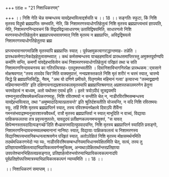 +++
title = "21 निशाधिकरणम्"

+++
।। निशि नेति चेन्न सम्बन्धस्य यावद्देहभावित्वाद्दर्शयति च ।। 18 ।। सङ्गतिः स्फुटा, किं निशि मृतस्य विदुषो ब्रह्मप्राप्तिः सम्भवति, नेति, किं निशामरणस्याधोगतिहेतुत्वं निशि मृतस्य ब्रह्मप्राप्त्यभावं ज्ञापयति, नेति, निशामरणनिन्दावचनं किं विद्वदविद्वत्साधारणम् उताविद्विषयमिति, साधारणत्वे निशि मरणस्याधोगतिहेतुत्वेन ब्रह्मप्राप्त्यभावावगमात् निशि मृतस्य न ब्रह्मप्राप्तिः, अविद्वद्विषयत्वे निशामरणस्याधोगतिहेतुतया ब्रह्म

प्राप्त्यभावानवगमान्निशि मृतस्यापि ब्रह्मप्राप्तिः स्यात् । पूर्वपक्षमुकत्वागराद्धान्तमाह- तन्नेति । प्रारब्धकर्मणाऽनेकदेहहेतुत्वसम्भवात् । कथं कर्मसम्बन्धस्य याचहहमावित्वं प्रारब्धसमाप्तिरस्तु अमुक्त्तपूर्वाण्यपि कर्माणि सन्ति, कमर्णो यांवद्देहभावित्वेन कथं निशामरणस्याधोगतिहेतुत्वं परिहृतं तथा च सति निशामरणनिन्दावचनस्य का गतिरत्यित्राह- एतदुक्त्तभवतीति । दिवानिशाविभागनिरपेक्ष प्रारब्धकमर्ावसाने मोक्षश्रवणात् "तस्य तावदेव चिर'मिति वाक्यमुपात्तं, नन्वप्रशस्तकाले निशि मृतं शरीरं न चरमं स्यात्, चारम्ये सिद्धे हि ब्रह्मप्राप्तिसिद्धिः, नैवम्, "अथ यो दणिणे प्रमीयते, पितृणामेव महिमानं गत्वा' इत्यारभ्य "तस्माद्व्रह्मणो महिमानमाप्नोति' इति दक्षिणायनाद्यप्रशस्तकलामृतस्यापि ब्रह्मप्राप्तिश्रवणात् अप्रशस्तकालमरणेन हेतुना चरमदेहत्वं न बाध्यम्, अतो यथोक्त्त एवार्थ इति । इतरे त्रयोऽपीदं सूत्रद्वयमपि रश्म्यनुसारविषयमेकमधिकरणमाहुः, निशि रविरश्मयो न सन्तीति चेत् न, नाडीरविरश्मिसम्बन्धस्य यावद्देहभावित्वात्, तथा "अमुष्मादादित्यात्प्रतायन्ते' इति श्रुतिर्दशयतीति योजयन्ति, न यदि निशि रविरश्मयः स्युः, तर्हि निशि मृतस्य ब्रह्मप्राप्तिर्न स्यात्, तस्य रविरश्म्यनपेक्षत्वे दिवाऽपि तैर्विना गमनसंभवाद्रश्म्यनुसारशास्त्रवैयर्थ्यं, रात्रौ मृतस्य ब्रह्मप्राप्तिर्वा न स्यात् माभूदिति न वाच्यं, विद्यायाः पाक्षिकफलतया तत्र प्रवृत्त्यनुपपत्तेः, यावदुदयं प्रतीक्षणकल्पनमप्ययुक्त्तं, "स यावत् क्षिपेन्मनस्तावदादित्यङ्गच्छे'दिति शैध्य्रावगमादित्युपपादयन्ति, निशि मृतस्य ब्रह्मप्राप्तिर्न स्यादिति प्रसङ्गो, निशामरणनिन्दावचनमवलम्बमानानां नानिष्टः स्यात्, विद्यायाः पाक्षिकफलत्वं च निशामरणस्य विद्यानिष्पत्त्यभावनिबन्धनत्वाश्रयणेन परिहृतं स्यात्, अतोऽपेक्षितं निशि मृतस्य मोक्षसमर्थनमिति तदर्थमधिकरणभेदो न्या य्यः, नाडीरविरश्मिसम्बन्धनियमाभिधानमपेक्षितमिति चेत्, सत्यं, तस्य तु प्रतिज्ञायामपेक्षितत्वादाभिप्रायिकत्ववर्णनमुचितम्, अन्यथाऽपेक्षितार्थान्तरप्रतिज्ञाया उपपत्तेश्चानभिहितत्वप्रसङ्गात्, प्रतिज्ञाहेत्वोरुभयोरप्याभिप्रायिकत्वकल्पनादपि पूर्वप्रतिज्ञोपपत्तिमात्रस्याभिप्रायिकत्वकल्पनं न्याय्यमिति ।। 18 ।।

।। निशाधिकरणं समाप्तम् ।।

